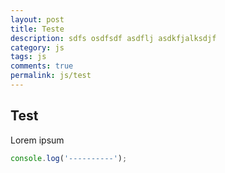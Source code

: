 ```yaml
---
layout: post
title: Teste
description: sdfs osdfsdf asdflj asdkfjalksdjf
category: js
tags: js
comments: true
permalink: js/test
---
```


## Test

Lorem ipsum

```js
console.log('----------');
```